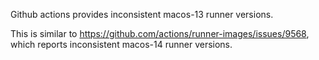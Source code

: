 Github actions provides inconsistent macos-13 runner versions.

This is similar to https://github.com/actions/runner-images/issues/9568, which reports inconsistent macos-14 runner versions.